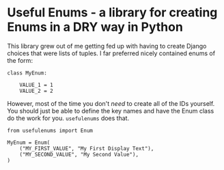 # Useful Enums - a library for creating Enums in a DRY way in Python

This library grew out of me getting fed up with having to create Django
choices that were lists of tuples. I far preferred nicely contained enums of
the form:

    class MyEnum:

        VALUE_1 = 1
        VALUE_2 = 2

However, most of the time you don't _need_ to create all of the IDs yourself.
You should just be able to define the key names and have the Enum class do the
work for you. `usefulenums` does that.

    from usefulenums import Enum

    MyEnum = Enum(
        ("MY_FIRST_VALUE", "My First Display Text"),
        ("MY_SECOND_VALUE", "My Second Value"),
    )
